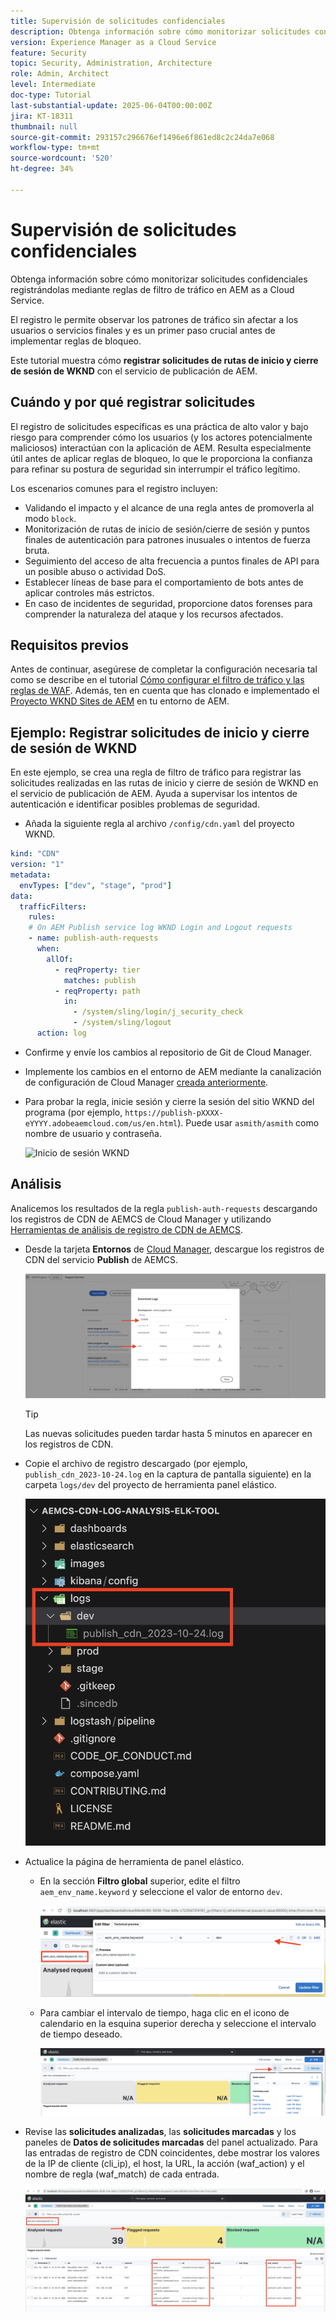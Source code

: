 ```yaml
---
title: Supervisión de solicitudes confidenciales
description: Obtenga información sobre cómo monitorizar solicitudes confidenciales registrándolas mediante reglas de filtro de tráfico en AEM as a Cloud Service.
version: Experience Manager as a Cloud Service
feature: Security
topic: Security, Administration, Architecture
role: Admin, Architect
level: Intermediate
doc-type: Tutorial
last-substantial-update: 2025-06-04T00:00:00Z
jira: KT-18311
thumbnail: null
source-git-commit: 293157c296676ef1496e6f861ed8c2c24da7e068
workflow-type: tm+mt
source-wordcount: '520'
ht-degree: 34%

---
```


# Supervisión de solicitudes confidenciales

Obtenga información sobre cómo monitorizar solicitudes confidenciales registrándolas mediante reglas de filtro de tráfico en AEM as a Cloud Service.

El registro le permite observar los patrones de tráfico sin afectar a los usuarios o servicios finales y es un primer paso crucial antes de implementar reglas de bloqueo.

Este tutorial muestra cómo **registrar solicitudes de rutas de inicio y cierre de sesión de WKND** con el servicio de publicación de AEM.

## Cuándo y por qué registrar solicitudes

El registro de solicitudes específicas es una práctica de alto valor y bajo riesgo para comprender cómo los usuarios (y los actores potencialmente maliciosos) interactúan con la aplicación de AEM. Resulta especialmente útil antes de aplicar reglas de bloqueo, lo que le proporciona la confianza para refinar su postura de seguridad sin interrumpir el tráfico legítimo.

Los escenarios comunes para el registro incluyen:

- Validando el impacto y el alcance de una regla antes de promoverla al modo `block`.
- Monitorización de rutas de inicio de sesión/cierre de sesión y puntos finales de autenticación para patrones inusuales o intentos de fuerza bruta.
- Seguimiento del acceso de alta frecuencia a puntos finales de API para un posible abuso o actividad DoS.
- Establecer líneas de base para el comportamiento de bots antes de aplicar controles más estrictos.
- En caso de incidentes de seguridad, proporcione datos forenses para comprender la naturaleza del ataque y los recursos afectados.

## Requisitos previos

Antes de continuar, asegúrese de completar la configuración necesaria tal como se describe en el tutorial [Cómo configurar el filtro de tráfico y las reglas de WAF](../setup.md). Además, ten en cuenta que has clonado e implementado el [Proyecto WKND Sites de AEM](https://github.com/adobe/aem-guides-wknd) en tu entorno de AEM.

## Ejemplo: Registrar solicitudes de inicio y cierre de sesión de WKND

En este ejemplo, se crea una regla de filtro de tráfico para registrar las solicitudes realizadas en las rutas de inicio y cierre de sesión de WKND en el servicio de publicación de AEM. Ayuda a supervisar los intentos de autenticación e identificar posibles problemas de seguridad.

- Añada la siguiente regla al archivo `/config/cdn.yaml` del proyecto WKND.

```yaml
kind: "CDN"
version: "1"
metadata:
  envTypes: ["dev", "stage", "prod"]
data:
  trafficFilters:
    rules:
    # On AEM Publish service log WKND Login and Logout requests
    - name: publish-auth-requests
      when:
        allOf:
          - reqProperty: tier
            matches: publish
          - reqProperty: path
            in:
              - /system/sling/login/j_security_check
              - /system/sling/logout
      action: log   
```

- Confirme y envíe los cambios al repositorio de Git de Cloud Manager.

- Implemente los cambios en el entorno de AEM mediante la canalización de configuración de Cloud Manager [creada anteriormente](../setup.md#deploy-rules-using-adobe-cloud-manager).

- Para probar la regla, inicie sesión y cierre la sesión del sitio WKND del programa (por ejemplo, `https://publish-pXXXX-eYYYY.adobeaemcloud.com/us/en.html`). Puede usar `asmith/asmith` como nombre de usuario y contraseña.

  ![Inicio de sesión WKND](../assets/how-to/wknd-login.png)

## Análisis

Analicemos los resultados de la regla `publish-auth-requests` descargando los registros de CDN de AEMCS de Cloud Manager y utilizando [Herramientas de análisis de registro de CDN de AEMCS](../setup.md#setup-the-elastic-dashboard-tool).

- Desde la tarjeta **Entornos** de [Cloud Manager](https://my.cloudmanager.adobe.com/), descargue los registros de CDN del servicio **Publish** de AEMCS.

  ![Descargas de registros de CDN de Cloud Manager](../assets/how-to/cloud-manager-cdn-log-downloads.png)

  >[!TIP]
  >
  > Las nuevas solicitudes pueden tardar hasta 5 minutos en aparecer en los registros de CDN.

- Copie el archivo de registro descargado (por ejemplo, `publish_cdn_2023-10-24.log` en la captura de pantalla siguiente) en la carpeta `logs/dev` del proyecto de herramienta panel elástico.

  ![Carpeta de registros de herramientas ELK](../assets/how-to/elk-tool-logs-folder.png)

- Actualice la página de herramienta de panel elástico.
   - En la sección **Filtro global** superior, edite el filtro `aem_env_name.keyword` y seleccione el valor de entorno `dev`.

     ![Filtro global de herramienta ELK](../assets/how-to/elk-tool-global-filter.png)

   - Para cambiar el intervalo de tiempo, haga clic en el icono de calendario en la esquina superior derecha y seleccione el intervalo de tiempo deseado.

     ![Intervalo de tiempo de herramienta ELK](../assets/how-to/elk-tool-time-interval.png)

- Revise las **solicitudes analizadas**, las **solicitudes marcadas** y los paneles de **Datos de solicitudes marcadas** del panel actualizado. Para las entradas de registro de CDN coincidentes, debe mostrar los valores de la IP de cliente (cli_ip), el host, la URL, la acción (waf_action) y el nombre de regla (waf_match) de cada entrada.

  ![Panel de herramientas ELK](../assets/how-to/elk-tool-dashboard.png)

